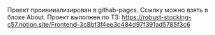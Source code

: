 Проект проинииализирован в githab-pages. Ссылку можно взять в блоке About.
Проект выполнен по ТЗ:
https://robust-stocking-c57.notion.site/Frontend-3c8bf3f4ee3c484d97f391ad5785f3c6
